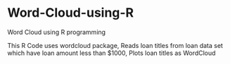 # Word-Cloud-using-R
Word Cloud using R programming

This R Code uses wordcloud package,
Reads loan titles from loan data set which have loan amount less than $1000,
Plots loan titles as WordCloud
